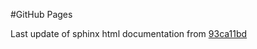 #GitHub Pages

Last update of sphinx html documentation from [93ca11bd](https://github.com/ColinKohler/BulletArm/tree/93ca11bd90e814c270c65601bb5d485d3cd092e1)
